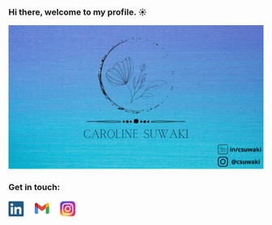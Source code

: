 ### Hi there, welcome to my profile. :sunny:

![alt text](./images/covergit.png)

<style>body {text-align: justify}

Hello! My name is Caroline, I am an Oceanographer from Sao Paulo, Brazil. :ocean: I am currently pursuing my Master's degree in Biological Oceanography at University of Sao Paulo. I consider myself a curious person who loves to enjoy life. Riding my bike, travelling, taking pics, listening to some nice music, enjoying nature, studying about technology and spending time with friends are on the top of my list of favorite habits! 

I’m currently learning Python. :snake:


Pronouns: she/her. :girl:

 </style>
### Get in touch:

<a href="https://www.linkedin.com/in/csuwaki/"><img height="30" src="https://github.com/csuwaki/csuwaki/blob/main/images/linkedin.png"></a>&nbsp;&nbsp;
<a href="mailto:csuwaki@gmail.com"><img height="32" src="https://github.com/csuwaki/csuwaki/blob/main/images/Gmail-Logo.wine.svg"></a>&nbsp;&nbsp;
<a href="https://www.instagram.com/csuwaki/"><img height="30" src="https://github.com/csuwaki/csuwaki/blob/main/images/insta.png"></a>&nbsp;&nbsp;



